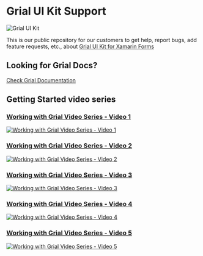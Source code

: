 # Grial UI Kit Support


![Grial UI Kit](http://grialkit.com/wp-content/uploads/2014/12/app_logo_2x.png)


This is our public repository for our customers to get help, report bugs, add feature requests, etc., about 
[Grial UI Kit for Xamarin Forms](http://grialkit.com?ref=git)

## Looking for Grial Docs?
[Check Grial Documentation](//uxdivers.github.io/Grial-UI-Kit-Support/docs.html)

## Getting Started video series

### [Working with Grial Video Series - Video 1](https://youtu.be/opo0OTAYl0U)
[![Working with Grial Video Series - Video 1](https://img.youtube.com/vi/opo0OTAYl0U/default.jpg)](https://youtu.be/opo0OTAYl0U)

### [Working with Grial Video Series - Video 2](https://youtu.be/E8Tp0EvSyng)
[![Working with Grial Video Series - Video 2](https://img.youtube.com/vi/E8Tp0EvSyng/default.jpg)](https://youtu.be/E8Tp0EvSyng)

### [Working with Grial Video Series - Video 3](https://youtu.be/7cHmG-eRRs0)
[![Working with Grial Video Series - Video 3](https://img.youtube.com/vi/7cHmG-eRRs0/default.jpg)](https://youtu.be/7cHmG-eRRs0)

### [Working with Grial Video Series - Video 4](https://youtu.be/SdNDgVUkE3U)
[![Working with Grial Video Series - Video 4](https://img.youtube.com/vi/SdNDgVUkE3U/default.jpg)](https://youtu.be/SdNDgVUkE3U)

### [Working with Grial Video Series - Video 5](https://youtu.be/qHPnd_7SDFw)
[![Working with Grial Video Series - Video 5](https://img.youtube.com/vi/qHPnd_7SDFw/default.jpg)](https://youtu.be/qHPnd_7SDFw)
